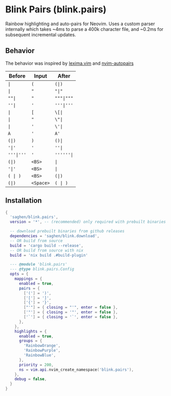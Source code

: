 # Blink Pairs (blink.pairs)

Rainbow highlighting and auto-pairs for Neovim. Uses a custom parser internally which takes ~4ms to parse a 400k character file, and ~0.2ms for subsequent incremental updates.

## Behavior

The behavior was inspired by [lexima.vim](https://github.com/cohama/lexima.vim) and [nvim-autopairs](https://github.com/windwp/nvim-autopairs)

| Before   | Input   | After    |
|----------|---------|----------|
| `\|`       | `(`       | `(\|)`     |
| `\|`       | `"`       | `"\|"`     |
| `""\|`     | `"`       | `"""\|"""` |
| `''\|`     | `'`       | `'''\|'''` |
| `\|`       | `[`       | `\[\|`     |
| `\|`       | `"`       | `\"\|`     |
| `\|`       | `'`       | `\'\|`     |
| `A`        | `'`       | `A'`       |
| `(\|)`     | `)`       | `()\|`     |
| `'\|'`     | `'`       | `''\|`     |
| `'''\|'''` | `'`       | `''''''\|` |
| `(\|)`     | `<BS>`    | `\|`       |
| `'\|'`     | `<BS>`    | `\|`       |
| `( \| )`   | `<BS>`    | `(\|)`     |
| `(\|)`     | `<Space>` | `( \| )`   |

## Installation

```lua
{
  'saghen/blink.pairs',
  version = '*', -- (recommended) only required with prebuilt binaries

  -- download prebuilt binaries from github releases
  dependencies = 'saghen/blink.download',
  -- OR build from source
  build = 'cargo build --release',
  -- OR build from source with nix
  build = 'nix build .#build-plugin'

  --- @module 'blink.pairs'
  --- @type blink.pairs.Config
  opts = {
    mappings = {
      enabled = true,
      pairs = {
        ['('] = ')',
        ['['] = ']',
        ['{'] = '}',
        ["'"] = { closing = "'", enter = false },
        ['"'] = { closing = '"', enter = false },
        ['`'] = { closing = '`', enter = false },
      },
    },
    highlights = {
      enabled = true,
      groups = {
        'RainbowOrange',
        'RainbowPurple',
        'RainbowBlue',
      },
      priority = 200,
      ns = vim.api.nvim_create_namespace('blink.pairs'),
    },
    debug = false,
  }
}
